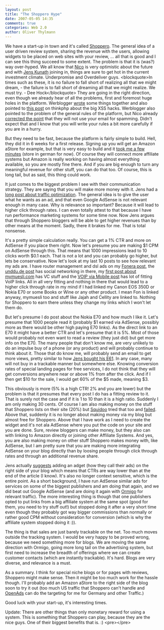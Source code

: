 ```yaml
---
layout: post
title: "The Shoppero Hype"
date: 2007-05-05 14:35
comments: true
categories: Web 2.0
author: Oliver Thylmann
---
```












We have a start-up in town and it's called [Shoppero](http://shoppero.com/). The general idea of a user driven review system, sharing the revenue with the users, allowing widgets to be placed on web sites with your review, ... all that is good and I can see this thing succeed to some extent. The problem is that it is (was?) way over-hyped. We all know that [Nico](http://lumma.de/) is very optimistic about the future and with [Jens Kunath](http://www.jenskunath.eu/) joining in, things are sure to get hot in the current investment climate. Underpromise and Overdeliver guys.
&lt;blockquote&gt;In times such as these, it is no failure to fall short of realizing all that we might dream, - the failure is to fall short of dreaming all that we might realize. We must try. - Dee Hock&lt;/blockquote&gt;
They are going in the right direction, even though we already hear of all the problems, first and foremost huge holes in the platform. Werblogger [wrote](http://www.werbeblogger.de/2007/05/04/der-shoppero-schocker/) some things together and also pointed to [this post](http://blog.thinkphp.de/archives/215-shoppero.com-gleich-erstes-Opfer-von-Second-Order-XSS-Attacks.html) on thinkphp about the big XSS hacks. Werblogger also pointed to the problem of the general rules of the platform, but Nico already [corrected the point](http://blog.shoppero.com/?p=5) that they will not use your email for spamming. Didn't expect that and I know that you will write your rules a bit more carefully if you are in a hurry.

But they need to be fast, because the platform is fairly simple to build. Hell, they did it in 6 weeks for a first release. Signing up you will get an Amazon aStore for example, but that is very easy to build and it [took me a few minutes](http://astore.amazon.de/oliverthylman-21) (store in german for now). Of course they will connect more affiliate systems but Amazon is really working on having almost everything available, so you are mostly fine there. And if you are big enough to turn any meaningful revenue for other stuff, you can do that too. Of course, this is long tail, but as said, this thing could work.

It just comes to the biggest problem I see with their communication strategy. They are saying that you will make more money with it. Jens had a [long post about traffic optimization](http://www.jenskunath.eu/2007/04/27/veredelung-des-traffic/). The general idea is to give the user what he wants as an ad, and that even Google AdSense is not relevant enough in many case. Why is relevance so important? Because it will lead to higher click through rates. I can even totally attest to that because I have run performance marketing systems for some time now. Now Jens argues that through Shoppero bloggers will be able to get higher revenues than by other means at the moment. Sadly, there it brakes for me. That is total nonsense.

It's a pretty simple calculation really. You can get a 1% CTR and more on AdSense if you place them right. Now let's presume you are making $1 CPM on AdSense through this. That means that 1000 impressions lead to 10 clicks worth $0.1 each. That is not a lot and you can probably go higher, but lets be conservative. Now let's look at my last 10 posts to see how relevant my ads are. I have router management and dsl ads on my [Fonera post](http://blog.thylmann.net/2007/04/21/fonera-via-linksys-router/), the [unddu.de post](http://blog.thylmann.net/2007/04/24/unddude-goes-online/) has social networking in there, my [first post about mymuesli.com](http://blog.thylmann.net/2007/04/27/finally-a-good-startup-again/) has VC stuff and the [VOIP via Mobile post](http://blog.thylmann.net/2007/04/30/voip-with-your-mobile-phone/) has lot of fitting VoIP links. All in all very fitting and nothing in there that would lead to a higher click through rate in my mind if I had linked my Canon EOS 350D or Nokia E70 or some Books or Wine or any other product. I mean Fon is linked anyway, mymuesli too and stuff like Jajah and Cellity are linked to. Nothing for Shoppero to earn there unless they change my links which I won't let them do.

But let's presume I do post about the Nokia E70 and how much I like it. Let's presume that 1000 people read it (probably $1 earned via AdSense, possibly more as there would be other high paying E70 links). As the direct link to an E70 it might have a better CTR and let's presume that it is 5%. Most of those would probably not even want to read a review (they just did) but get more info on the E70. The many people that don't know me, are very unlikely to do an impulse buy of a phone (or any product) and will probably continue to think about it. Those that do know me, will probably send an email to get more views, pretty similar to how [Jens bought his E61](http://www.jenskunath.eu/2007/05/02/empfehlungsmarketing/). In any case, many will not buy in a trackable manner but somewhere else. Knowing conversion rates of special landing pages for free services, I do not think that they will get conversions anywhere near or above 1% from after the click. And if I then get $10 for the sale, I would get 60% of the $5 made, meaning $3.

This obviously is more (5% is a high CTR! 2% and you are lower) but the problem is that it presumes that every post I do has a fitting review to it. That is surely not the case and if it is 1 to 10 than it is a high ratio. Suddenly I am only making 30 cents. Of course I am also making money on the stuff that Shoppero lists on their site (20%) but [Squidoo](http://www.squidoo.com/) tried that too and [failed](http://blog.labnotes.org/2006/05/09/the-squidoo-undo/). Above that, suddenly it is no longer about making money via my blog but almost free for Shoppero. Above that I have work as I need to create the widget and it's not ala AdSense where you put the code on your site and you are done. Sure, review bloggers can make money, but they also can with linking to Amazon directly or joining other Affiliate Systems. And yes, you are also making money on other stuff Shoppero makes money with, like AdSense, but I am pretty sure that you are making more integrating AdSense on your blog directly than by loosing people through click through rates and through an additional revenue share.

Jens actually [suggests](http://www.jenskunath.eu/2007/05/04/adgets-bei-shopperocom/) adding an adget (how they call their ads) on the right side of your blog which means that CTRs are way lower than at the end of the article (I know). It's also no longer context sensitive, which is the entire point. As a short background, I have run AdSense similar ads for services on some of the biggest publishers and am doing that again, and we did beat out Google AdSense (and are doing it again with [Ormigo](https://ormigo.com/) for relevant traffic). The more interesting thing is though that one publishers opted to put links from a big affiliate system at the same spot (good for them, you need to try stuff out!) but stopped doing it after a very short time even though they probably got way bigger commissions than normally or rather good CPM without consideration for conversion (which is why the affiliate system stopped doing it :)).

The thing is that sales are just barely trackable on the net. Too much moves outside the tracking system. I would be very happy to be proved wrong, because we need something more for blogs. We are moving the same direction with Ormigo, going more long tail on the advertising system, but first need to increase the breadth of offerings where we can create customer contacts (which are instantly trackable). It's hard. Blogs are very diverse, and relevance is a must.

As a summary. I think for special niche blogs or for pages with reviews, Shoppero might make sense. Then it might be too much work for the hassle though. I'll probably add an Amazon aStore to the right side of the blog soon to try it out (too much US traffic that Shoppero can't handle and [OpenAds](http://www.openads.org/) can do the targeting for me for Germany and other Traffic.)

Good luck with your start-up, it's interesting times.

Update: There are other things than only monetary reward for using a system. This is something that Shoppero can play, because they are the nice guys. One of their biggest benefits that is. :)
&lt;pre&gt;&lt;/pre&gt;


